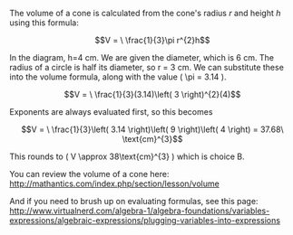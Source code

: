 The volume of a cone is calculated from the cone's radius *r* and height *h* using this formula:

$$V = \ \frac{1}{3}\pi r^{2}h$$

In the diagram, h=4 cm. We are given the diameter, which is 6 cm. The
radius of a circle is half its diameter, so r = 3 cm. We can substitute
these into the volume formula, along with the value \( \pi = 3.14 \).

$$V = \ \frac{1}{3}(3.14)\left( 3 \right)^{2}(4)$$

Exponents are always evaluated first, so this becomes

$$V = \ \frac{1}{3}\left( 3.14 \right)\left( 9 \right)\left( 4 \right) = 37.68\ \text{cm}^{3}$$

This rounds to \( V \approx 38\text{cm}^{3} \) which is choice B.

You can review the volume of a cone here:
<http://mathantics.com/index.php/section/lesson/volume>

And if you need to brush up on evaluating formulas, see this page:
<http://www.virtualnerd.com/algebra-1/algebra-foundations/variables-expressions/algebraic-expressions/plugging-variables-into-expressions>
